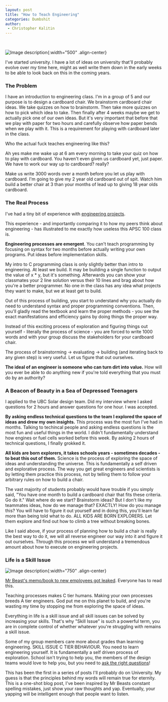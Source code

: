 ```yaml
---
layout: post
title: "How to Teach Engineering"
categories: Dumbshit
author:
 - Christopher Kalitin
---
```

<head>
    <meta property="og:image" content="{{site.url}}/assets/images/to-teach-engineering/Rocket.jpg">
</head>

![Image description]({{site.url}}/assets/images/to-teach-engineering/Rocket.jpg){:width="500" .align-center}

I've started university. I have a lot of ideas on university that'll probably evolve over my time here, might as well write them down in the early weeks to be able to look back on this in the coming years.

### <b>The Problem</b>

I have an introduction to engineering class. I'm in a group of 5 and our purpose is to design a cardboard chair. We brainstorm cardboard chair ideas. We take quizzes on how to brainstorm. Then take more quizzes on how to pick which idea to take. Then finally after 4 weeks maybe we get to actually pick one of our own ideas. But it's very important that before that we play with paper for two hours and carefully observe how paper bends when we play with it. This is a requirement for playing with cardboard later in the class.

Who the actual fuck teaches engineering like this?

Ah yes make me wake up at 6 am every morning to take your quiz on how to play with cardboard. You haven't even given us cardboard yet, just paper. We have to work our way up to cardboard? really?

Make us write 3000 words over a month before you let us play with cardboard. I'm going to give my 2 year old cardboard out of spit. Watch him build a better chair at 3 than your months of lead up to giving 18 year olds cardboard.

### <b>The Real Process</b>

I've had a tiny bit of experience with <a href="https://github.com/CKalitin">engineering projects</a>. 

This experience - and importantly comparing it to how my peers think about engineering - has illustrated to me exactly how useless this APSC 100 class is. 

<b>Engineering processes are emergent</b>. You can't teach programming by focusing on syntax for two months before actually writing your own programs. Put ideas before implementation skills.

My intro to C programming class is only slightly better than intro to engineering. At least we build. It may be building a single function to output the value of x * y, but it's something. Afterwards you can show your classmates your 2 line solution versus their 10 lines and brag about how you're a better programmer. No one in the class has any idea what projects they want to make, but we at least get to build.

Out of this process of building, you start to understand why you actually do need to understand syntax and proper programming conventions. Then, you'll gladly read the textbook and learn the proper methods - you see the exact manifestations and efficiency gains by doing things the proper way.

Instead of this exciting process of exploration and figuring things out yourself - literally the process of science - you are forced to write 1000 words and with your group discuss the stakeholders for your cardboard chair. 

The process of brainstorming -> evaluating -> building (and iterating back to any given step) is very useful. Let us figure that out ourselves. 

<b>The ideal of an engineer is someone who can turn dirt into value.</b> How will you ever be able to do anything new if you're told everything that you must do by an authority?

### <b>A Beacon of Beauty in a Sea of Depressed Teenagers</b>

I applied to the UBC Solar design team. Did my interview where I asked questions for 2 hours and answer questions for one hour. I was accepted.

<b>By asking endless technical questions to the team I explored the space of ideas and drew my own insights.</b> This process was the most fun I've had in months. Talking to techincal people and asking endless questions is the most fun and useful things in the world. I didn't fundamentally understand how engines or fuel cells worked before this week. By asking 2 hours of technical questions, I finally grokked it.

<b>All kids are born explorers, it takes schools years - sometimes decades - to beat this out of them.</b> Science is the process of exploring the space of ideas and understanding the universe. This is fundamentally a self driven and explorative process. The way you get great engineers and scientists is by letting them practice this process, not by telling them to follow your arbitrary rules on how to build a chair.

The vast majority of students probably would have trouble if you simply said, "You have one month to build a cardboard chair that fits these criteria. Go do it." Wait where do we start? Brainstorm ideas? But I don't like my teammates ideas, how do we manage that? EXACTLY! How do you manage this? You will have to figure it out yourself and in doing this, you'll learn far more than being told what to do. ALL KIDS ARE BORN EXPLORERS. Let them explore and find out how to climb a tree without breaking bones.

Like I said above, if your process of planning how to build a chair is really the best way to do it, we will all reverse engineer our way into it and figure it out ourselves. Through this process we will understand a tremendous amount about how to execute on engineering projects.

### <b>Life is a Skill Issue</b>

![Image description]({{site.url}}/assets/images/to-teach-engineering/beast.png){:width="750" .align-center}

<a href="https://drive.google.com/file/d/1YaG9xpu-WQKBPUi8yQ4HaDYQLUSa7Y3J/view">Mr Beast's memo/book to new employees got leaked</a>. Everyone has to read this.

Teaching processes makes C tier humans. Making your own processes breeds A tier engineers. God put me on this planet to build, and you're wasting my time by stopping me from exploring the space of ideas.

Everything in life is a skill issue and all skill issues can be solved by increasing your skills. That's why "Skill Issue" is such a powerful term, you are in complete control of whether whatever you're struggling with remains a skill issue.

Some of my group members care more about grades than learning engineering. SKILL ISSUE C TIER BEHAVIOUR. You need to learn engineering yourself. It is fundamentally a self driven process of exploration. School isn't trying to help you, the members of the design teams would love to help you, but you need to <a href="https://dontasktoask.com">ask the right questions</a>!

This has been the first in a series of posts I'll probably do on University. My guess is that the principles behind my words will remain true for eternity. This is a one-shot blog post, I've been inspired by Mr Beasts constant spelling mistakes, just show your raw thoughts and yap. Eventually, your yapping will be intelligent enough that people want to listen.